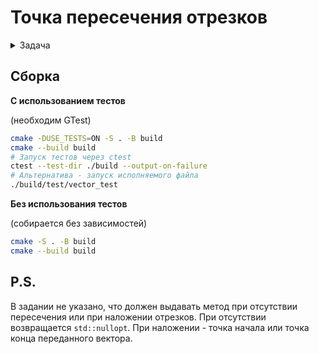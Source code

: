 # Точка пересечения отрезков

<details>
  <summary>Задача</summary>
Есть класс трёхмерного вектора:
```cpp
class Vector3D {
    double X;
    double Y;
    double Z;
};
```
и трёхмерного отрезка, заданного двумя Vector3D:
```
class Segment3D {
    Vector3D start;
    Vector3D end;
};
```

Требуется написать функцию `Intersect`, которая будет находить точку `Vector3D` пересечения двух
заданных на вход `Segment3D`. В классы `Vector3D` и `Segment3D` можно добавлять любые методы.

</details>

## Сборка

**С использованием тестов**

(необходим GTest)
```bash
cmake -DUSE_TESTS=ON -S . -B build
cmake --build build
# Запуск тестов через ctest
ctest --test-dir ./build --output-on-failure
# Альтернатива - запуск исполняемого файла
./build/test/vector_test
```

**Без использования тестов**

(собирается без зависимостей)

```bash
cmake -S . -B build
cmake --build build
```

## P.S. 

В задании не указано, что должен выдавать метод при отсутствии пересечения или при наложении отрезков.
При отсутствии возвращается `std::nullopt`.
При наложении - точка начала или точка конца переданного вектора.
